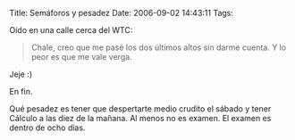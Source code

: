 Title: Semáforos y pesadez
Date: 2006-09-02 14:43:11
Tags: 

<p>Oído en una calle cerca del WTC:
</p>
<blockquote>Chale, creo que me pasé los dos últimos altos sin darme cuenta. Y lo peor es que me vale verga.</blockquote>
<p>
Jeje :)

En fin.

Qué pesadez es tener que despertarte medio crudito el sábado y tener Cálculo a las diez de la mañana. Al menos no es examen. El examen es dentro de ocho días. </p>
